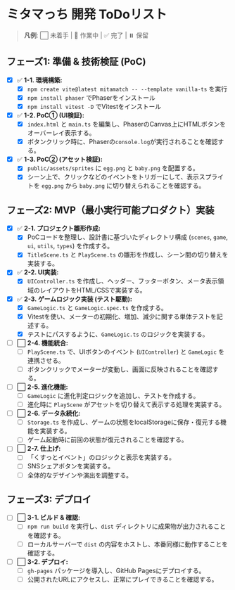 # ミタマっち 開発 ToDoリスト

> **凡例**: ⬜️ 未着手 | 🚧 作業中 | ✅ 完了 | ⏸️ 保留

## フェーズ1: 準備 & 技術検証 (PoC)

- [x] ✅ **1-1. 環境構築:**
    - [x] `npm create vite@latest mitamatch -- --template vanilla-ts` を実行
    - [x] `npm install phaser` でPhaserをインストール
    - [x] `npm install vitest -D` でVitestをインストール
- [x] ✅ **1-2. PoC① (UI検証):**
    - [x] `index.html` と `main.ts` を編集し、PhaserのCanvas上にHTMLボタンをオーバーレイ表示する。
    - [x] ボタンクリック時に、Phaserの`console.log`が実行されることを確認する。
- [x] ✅ **1-3. PoC② (アセット検証):**
    - [x] `public/assets/sprites` に `egg.png` と `baby.png` を配置する。
    - [x] シーン上で、クリックなどのイベントをトリガーにして、表示スプライトを `egg.png` から `baby.png` に切り替えられることを確認する。

## フェーズ2: MVP（最小実行可能プロダクト）実装

- [x] ✅ **2-1. プロジェクト雛形作成:**
    - [x] PoCコードを整理し、設計書に基づいたディレクトリ構成 (`scenes`, `game`, `ui`, `utils`, `types`) を作成する。
    - [x] `TitleScene.ts` と `PlayScene.ts` の雛形を作成し、シーン間の切り替えを実装する。
- [x] ✅ **2-2. UI実装:**
    - [x] `UIController.ts` を作成し、ヘッダー、フッターボタン、メータ表示領域のレイアウトをHTML/CSSで実装する。
- [x] ✅ **2-3. ゲームロジック実装 (テスト駆動):**
    - [x] `GameLogic.ts` と `GameLogic.spec.ts` を作成する。
    - [x] Vitestを使い、メーターの初期化、増加、減少に関する単体テストを記述する。
    - [x] テストにパスするように、`GameLogic.ts` のロジックを実装する。
- [ ] ⬜️ **2-4. 機能統合:**
    - [ ] `PlayScene.ts` で、UIボタンのイベント (`UIController`) と `GameLogic` を連携させる。
    - [ ] ボタンクリックでメーターが変動し、画面に反映されることを確認する。
- [ ] ⬜️ **2-5. 進化機能:**
    - [ ] `GameLogic` に進化判定ロジックを追加し、テストを作成する。
    - [ ] 進化時に `PlayScene` がアセットを切り替えて表示する処理を実装する。
- [ ] ⬜️ **2-6. データ永続化:**
    - [ ] `Storage.ts` を作成し、ゲームの状態をlocalStorageに保存・復元する機能を実装する。
    - [ ] ゲーム起動時に前回の状態が復元されることを確認する。
- [ ] ⬜️ **2-7. 仕上げ:**
    - [ ] 「くすっとイベント」のロジックと表示を実装する。
    - [ ] SNSシェアボタンを実装する。
    - [ ] 全体的なデザインや演出を調整する。

## フェーズ3: デプロイ

- [ ] ⬜️ **3-1. ビルド & 確認:**
    - [ ] `npm run build` を実行し、`dist` ディレクトリに成果物が出力されることを確認する。
    - [ ] ローカルサーバーで `dist` の内容をホストし、本番同様に動作することを確認する。
- [ ] ⬜️ **3-2. デプロイ:**
    - [ ] `gh-pages` パッケージを導入し、GitHub Pagesにデプロイする。
    - [ ] 公開されたURLにアクセスし、正常にプレイできることを確認する。
